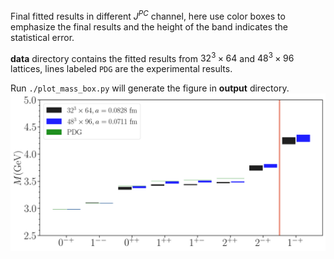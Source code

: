 Final fitted results in different $J^{PC}$ channel, here use color boxes to emphasize the final results and the height of the band indicates the statistical error.

**data** directory contains the fitted results from $32^3\times64$ and $48^3\times96$ lattices,
lines labeled `PDG` are the experimental results.

Run `./plot_mass_box.py` will generate the figure in **output** directory.
![mass](output/mass_pdg_32_48.png)